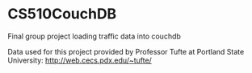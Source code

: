 # CS510CouchDB
Final group project loading traffic data into couchdb

Data used for this project provided by Professor Tufte at Portland State University:  http://web.cecs.pdx.edu/~tufte/

